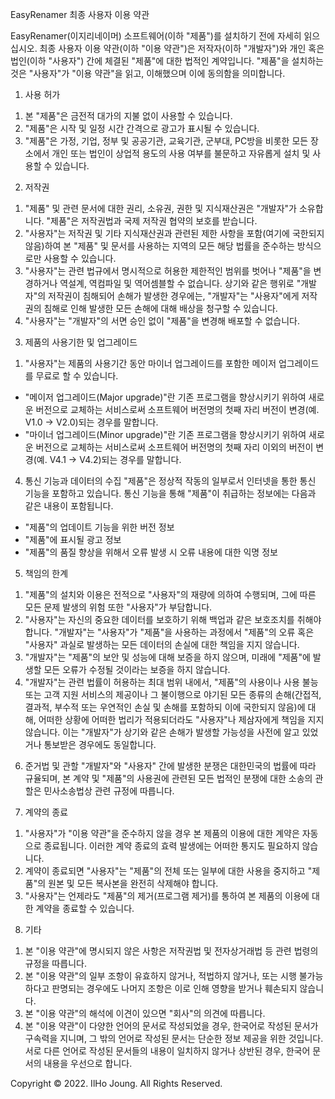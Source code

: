 EasyRenamer 최종 사용자 이용 약관

EasyRenamer(이지리네이머) 소프트웨어(이하 "제품")를 설치하기 전에 자세히 읽으십시오. 최종 사용자 이용 약관(이하 "이용 약관")은 저작자(이하 "개발자")와 개인 혹은 법인(이하 "사용자") 간에 체결된 "제품"에 대한 법적인 계약입니다. "제품"을 설치하는 것은 "사용자"가 "이용 약관"을 읽고, 이해했으며 이에 동의함을 의미합니다.

1. 사용 허가
1) 본 "제품"은 금전적 대가의 지불 없이 사용할 수 있습니다.
2) "제품"은 시작 및 일정 시간 간격으로 광고가 표시될 수 있습니다.
3) "제품"은 가정, 기업, 정부 및 공공기관, 교육기관, 군부대, PC방을 비롯한 모든 장소에서 개인 또는 법인이 상업적 용도의 사용 여부를 불문하고 자유롭게 설치 및 사용할 수 있습니다.

2. 저작권
1) "제품" 및 관련 문서에 대한 권리, 소유권, 권한 및 지식재산권은 "개발자"가 소유합니다. "제품"은 저작권법과 국제 저작권 협약의 보호를 받습니다.
2) "사용자"는 저작권 및 기타 지식재산권과 관련된 제한 사항을 포함(여기에 국한되지 않음)하여 본 "제품" 및 문서를 사용하는 지역의 모든 해당 법률을 준수하는 방식으로만 사용할 수 있습니다.
3) "사용자"는 관련 법규에서 명시적으로 허용한 제한적인 범위를 벗어나 "제품"을 변경하거나 역설계, 역컴파일 및 역어셈블할 수 없습니다. 상기와 같은 행위로 "개발자"의 저작권이 침해되어 손해가 발생한 경우에는, "개발자"는 "사용자"에게 저작권의 침해로 인해 발생한 모든 손해에 대해 배상을 청구할 수 있습니다.
4) "사용자"는 "개발자"의 서면 승인 없이 "제품"을 변경해 배포할 수 없습니다.

3. 제품의 사용기한 및 업그레이드
1) "사용자"는 제품의 사용기간 동안 마이너 업그레이드를 포함한 메이저 업그레이드를 무료로 할 수 있습니다. 
  - "메이저 업그레이드(Major upgrade)"란 기존 프로그램을 향상시키기 위하여 새로운 버전으로 교체하는 서비스로써 소프트웨어 버전명의 첫째 자리 버전이 변경(예. V1.0 → V2.0)되는 경우를 말합니다.
  - "마이너 업그레이드(Minor upgrade)"란 기존 프로그램을 향상시키기 위하여 새로운 버전으로 교체하는 서비스로써 소프트웨어 버전명의 첫째 자리 이외의 버전이 변경(예. V4.1 → V4.2)되는 경우를 말합니다.
  
4. 통신 기능과 데이터의 수집
  "제품"은 정상적 작동의 일부로서 인터넷을 통한 통신 기능을 포함하고 있습니다. 통신 기능을 통해 "제품"이 취급하는 정보에는 다음과 같은 내용이 포함됩니다.

  - "제품"의 업데이트 기능을 위한 버전 정보
  - "제품"에 표시될 광고 정보
  - "제품"의 품질 향상을 위해서 오류 발생 시 오류 내용에 대한 익명 정보

5. 책임의 한계
  1) "제품"의 설치와 이용은 전적으로 "사용자"의 재량에 의하여 수행되며, 그에 따른 모든 문제 발생의 위험 또한 "사용자"가 부담합니다.
  2) "사용자"는 자신의 중요한 데이터를 보호하기 위해 백업과 같은 보호조치를 취해야 합니다. "개발자"는 "사용자"가 "제품"을 사용하는 과정에서 "제품"의 오류 혹은 "사용자" 과실로 발생하는 모든 데이터의 손실에 대한 책임을 지지 않습니다.
  3) "개발자"는 "제품"의 보안 및 성능에 대해 보증을 하지 않으며, 미래에 "제품"에 발생할 모든 오류가 수정될 것이라는 보증을 하지 않습니다.
  4) "개발자"는 관련 법률이 허용하는 최대 범위 내에서, "제품"의 사용이나 사용 불능 또는 고객 지원 서비스의 제공이나 그 불이행으로 야기된 모든 종류의 손해(간접적, 결과적, 부수적 또는 우연적인 손실 및 손해를 포함하되 이에 국한되지 않음)에 대해, 어떠한 상황에 어떠한 법리가 적용되더라도 "사용자"나 제삼자에게 책임을 지지 않습니다. 이는 "개발자"가 상기와 같은 손해가 발생할 가능성을 사전에 알고 있었거나 통보받은 경우에도 동일합니다.
  
6. 준거법 및 관할
  "개발자"와 "사용자" 간에 발생한 분쟁은 대한민국의 법률에 따라 규율되며, 본 계약 및 "제품"의 사용권에 관련된 모든 법적인 분쟁에 대한 소송의 관할은 민사소송법상 관련 규정에 따릅니다.
  
7. 계약의 종료
  1) "사용자"가 "이용 약관"을 준수하지 않을 경우 본 제품의 이용에 대한 계약은 자동으로 종료됩니다. 이러한 계약 종료의 효력 발생에는 어떠한 통지도 필요하지 않습니다.
  2) 계약이 종료되면 "사용자"는 "제품"의 전체 또는 일부에 대한 사용을 중지하고 "제품"의 원본 및 모든 복사본을 완전히 삭제해야 합니다.
  3) "사용자"는 언제라도 "제품"의 제거(프로그램 제거)를 통하여 본 제품의 이용에 대한 계약을 종료할 수 있습니다. 
  
8. 기타
  1) 본 "이용 약관"에 명시되지 않은 사항은 저작권법 및 전자상거래법 등 관련 법령의 규정을 따릅니다.
  2) 본 "이용 약관"의 일부 조항이 유효하지 않거나, 적법하지 않거나, 또는 시행 불가능하다고 판명되는 경우에도 나머지 조항은 이로 인해 영향을 받거나 훼손되지 않습니다.
  3) 본 "이용 약관"의 해석에 이견이 있으면 "회사"의 의견에 따릅니다.
  4) 본 "이용 약관"이 다양한 언어의 문서로 작성되었을 경우, 한국어로 작성된 문서가 구속력을 지니며, 그 밖의 언어로 작성된 문서는 단순한 정보 제공을 위한 것입니다. 서로 다른 언어로 작성된 문서들의 내용이 일치하지 않거나 상반된 경우, 한국어 문서의 내용을 우선으로 합니다.
  
Copyright © 2022. IlHo Joung. All Rights Reserved.
